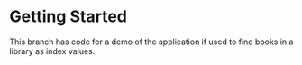 
# Getting Started

This branch has code for a demo of the application if used to find books in a library as index values.
